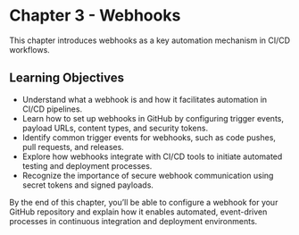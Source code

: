 # Chapter 3 - Webhooks

This chapter introduces webhooks as a key automation mechanism in CI/CD workflows.

## Learning Objectives

- Understand what a webhook is and how it facilitates automation in CI/CD pipelines.
- Learn how to set up webhooks in GitHub by configuring trigger events, payload URLs, content types, and security tokens.
- Identify common trigger events for webhooks, such as code pushes, pull requests, and releases.
- Explore how webhooks integrate with CI/CD tools to initiate automated testing and deployment processes.
- Recognize the importance of secure webhook communication using secret tokens and signed payloads.

By the end of this chapter, you’ll be able to configure a webhook for your GitHub repository and explain how it enables automated, event-driven processes in continuous integration and deployment environments.